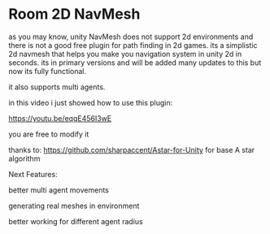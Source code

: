 <h1>Room 2D NavMesh</h1>


as you may know, unity NavMesh does not support 2d environments and there is not a good free plugin for path finding in 2d games.
its a simplistic 2d navmesh that helps you make you navigation system in unity 2d in seconds. its in primary versions and will be added many updates to this but now its fully functional.

it also supports multi agents.

in this video i just showed how to use this plugin:

https://youtu.be/eqqE456I3wE

you are free to modify it

thanks to: https://github.com/sharpaccent/Astar-for-Unity for base A star algorithm

Next Features:

better multi agent movements

generating real meshes in environment

better working for different agent radius
